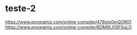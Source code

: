 # teste-2
https://www.programiz.com/online-compiler/478sto0mQOR01
https://www.programiz.com/online-compiler/6DM9LXl5F0uLO
